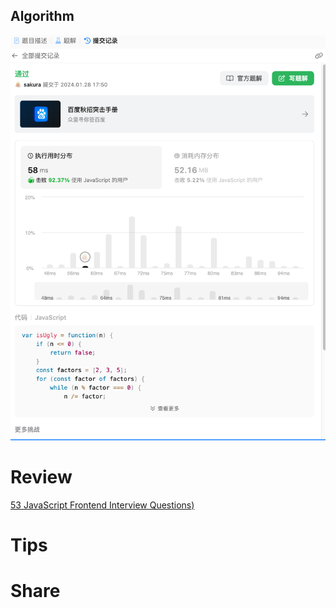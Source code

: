 ## Algorithm
![fengpupu-2023-12-24-lc](../../images/temp/fengpu-2024-01-28-lc.png)

# Review
[53 JavaScript Frontend Interview Questions)](https://medium.com/@adarshrai3011/53-javascript-frontend-interview-questions-e6013116eaa0)

# Tips


# Share
